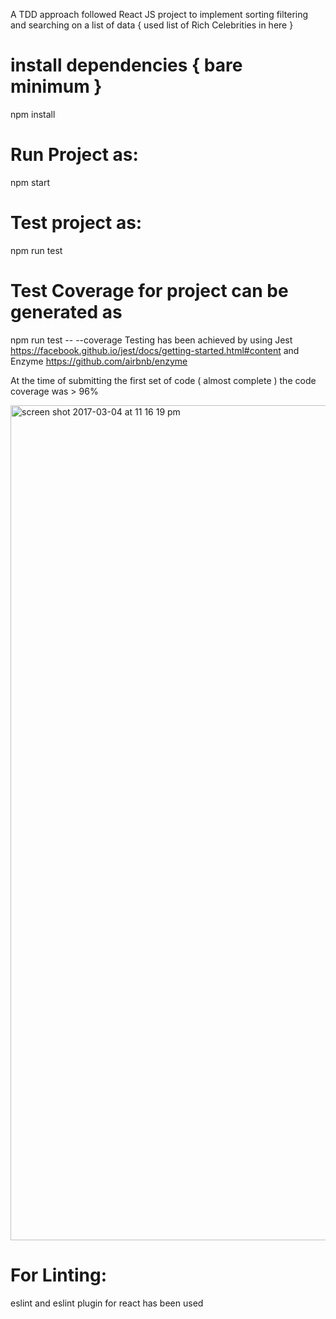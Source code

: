 A TDD approach followed React JS project to implement sorting filtering and searching on a list of data { used list of Rich Celebrities in here }

# install dependencies { bare minimum }
npm install

# Run Project as:
npm start

# Test project as:
npm run test

# Test Coverage for project can be generated as
npm run test -- --coverage
Testing has been achieved by using Jest https://facebook.github.io/jest/docs/getting-started.html#content and Enzyme https://github.com/airbnb/enzyme

At the time of submitting the first set of code ( almost complete ) the code coverage was > 96% 

<img width="1336" alt="screen shot 2017-03-04 at 11 16 19 pm" src="https://cloud.githubusercontent.com/assets/5379745/23578735/9fa977d8-0131-11e7-99e0-c1c145e61c69.png">


# For Linting:
eslint and eslint plugin for react has been used
